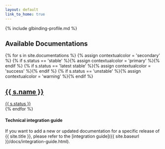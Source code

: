```yaml
---
layout: default
link_to_home: true
---
```

{% include glbinding-profile.md %}

<h2>Available Documentations</h2>

<div class="container">
  <div class="row">
    {% for s in site.documentations %}
      {% assign contextualcolor = 'secondary' %}
      {% if s.status == 'stable' %}{% assign contextualcolor = 'primary' %}{% endif %}
      {% if s.status == 'latest stable' %}{% assign contextualcolor = 'success' %}{% endif %}
      {% if s.status == 'unstable' %}{% assign contextualcolor = 'warning' %}{% endif %}
      <div class="col-lg-3 col-md-4 col-sm-6 mb-4">
        <div class="card card-outline-{{ contextualcolor }}">
          <a class="nav-link active" href="{{ site.baseurl }}/docs/{{ s.name }}">
          <div class="card-block text-center">
            <div class="pull-left">
              <h2>{{ s.name }}</h2>
            </div>
            <div class="pull-right">
              <span class="badge badge-{{ contextualcolor }}">{{ s.status }}</span>
            </div>
          </div>
          </a>
        </div>
      </div>
    {% endfor %}
  </div>
</div>

#### Technical integration guide

If you want to add a new or updated documentation for a specific release of {{ site.title }}, please refer to the [integration guide]({{ site.baseurl }}/docs/integration-guide.html).
